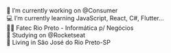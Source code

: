 :hammer: I’m currently working on @Consumer<br>
:computer: I’m currently learning JavaScript, React, C#, Flutter...<br>
:man_student: Fatec Rio Preto - Informática p/ Negócios<br>
:school: Studying on @Rocketseat<br>
:house_with_garden: Living in São José do Rio Preto-SP

